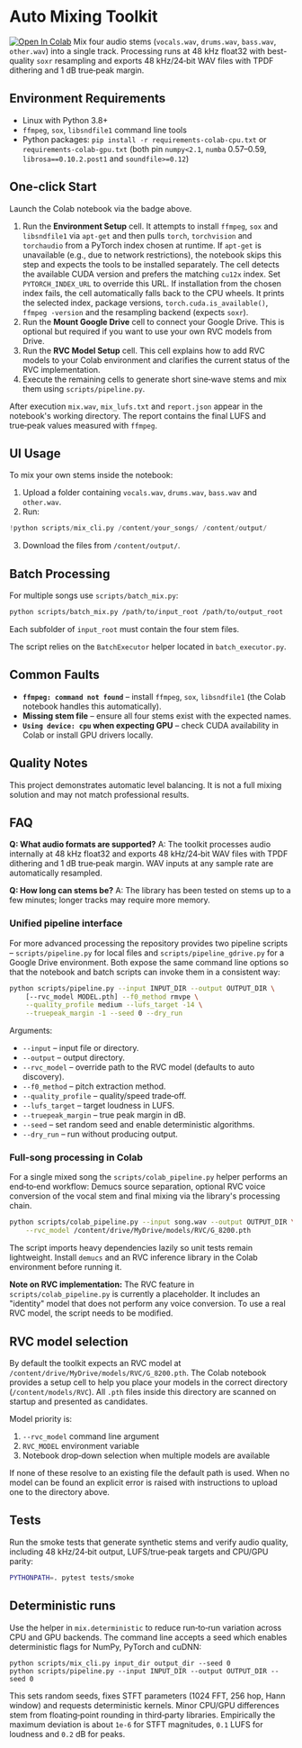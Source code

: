 # Auto Mixing Toolkit

[![Open In Colab](https://colab.research.google.com/assets/colab-badge.svg)](https://colab.research.google.com/github/FusinKoo/Jules-Test-02/blob/main/notebooks/demo.ipynb)
Mix four audio stems (`vocals.wav`, `drums.wav`, `bass.wav`, `other.wav`) into a single track.
Processing runs at 48 kHz float32 with best-quality `soxr` resampling and
exports 48 kHz/24‑bit WAV files with TPDF dithering and 1 dB true‑peak margin.

## Environment Requirements

- Linux with Python 3.8+
- `ffmpeg`, `sox`, `libsndfile1` command line tools
- Python packages: `pip install -r requirements-colab-cpu.txt` or `requirements-colab-gpu.txt`
  (both pin `numpy<2.1`, `numba` 0.57–0.59, `librosa==0.10.2.post1` and
  `soundfile>=0.12`)

## One-click Start

Launch the Colab notebook via the badge above.

1. Run the **Environment Setup** cell. It attempts to install `ffmpeg`, `sox` and `libsndfile1`
   via `apt-get` and then pulls `torch`, `torchvision` and `torchaudio` from a
   PyTorch index chosen at runtime. If `apt-get` is unavailable (e.g., due to
   network restrictions), the notebook skips this step and expects the tools
   to be installed separately. The cell detects the available CUDA
   version and prefers the matching `cu12x` index. Set
   `PYTORCH_INDEX_URL` to override this URL. If installation from the
   chosen index fails, the cell automatically falls back to the CPU wheels.
   It prints the selected index, package versions, `torch.cuda.is_available()`,
   `ffmpeg -version` and the resampling backend (expects `soxr`).
2. Run the **Mount Google Drive** cell to connect your Google Drive. This is optional but required if you want to use your own RVC models from Drive.
3. Run the **RVC Model Setup** cell. This cell explains how to add RVC models to your Colab environment and clarifies the current status of the RVC implementation.
4. Execute the remaining cells to generate short sine‑wave stems and mix them
   using `scripts/pipeline.py`.

After execution `mix.wav`, `mix_lufs.txt` and `report.json` appear in the notebook's working directory. The report contains the
final LUFS and true‑peak values measured with `ffmpeg`.

## UI Usage

To mix your own stems inside the notebook:

1. Upload a folder containing `vocals.wav`, `drums.wav`, `bass.wav` and `other.wav`.
2. Run:

```python
!python scripts/mix_cli.py /content/your_songs/ /content/output/
```

3. Download the files from `/content/output/`.

## Batch Processing

For multiple songs use `scripts/batch_mix.py`:

```bash
python scripts/batch_mix.py /path/to/input_root /path/to/output_root
```

Each subfolder of `input_root` must contain the four stem files.

The script relies on the `BatchExecutor` helper located in `batch_executor.py`.

## Common Faults

- **`ffmpeg: command not found`** – install `ffmpeg`, `sox`, `libsndfile1` (the Colab notebook handles this automatically).
- **Missing stem file** – ensure all four stems exist with the expected names.
- **`Using device: cpu` when expecting GPU** – check CUDA availability in Colab or install GPU drivers locally.

## Quality Notes

This project demonstrates automatic level balancing. It is not a full mixing solution and may not match professional results.

## FAQ

**Q: What audio formats are supported?**
A: The toolkit processes audio internally at 48 kHz float32 and exports
48 kHz/24‑bit WAV files with TPDF dithering and 1 dB true‑peak margin. WAV
inputs at any sample rate are automatically resampled.

**Q: How long can stems be?**
A: The library has been tested on stems up to a few minutes; longer tracks may require more memory.

### Unified pipeline interface

For more advanced processing the repository provides two pipeline scripts –
`scripts/pipeline.py` for local files and `scripts/pipeline_gdrive.py` for a
Google Drive environment. Both expose the same command line options so that the
notebook and batch scripts can invoke them in a consistent way:

```bash
python scripts/pipeline.py --input INPUT_DIR --output OUTPUT_DIR \
    [--rvc_model MODEL.pth] --f0_method rmvpe \
    --quality_profile medium --lufs_target -14 \
    --truepeak_margin -1 --seed 0 --dry_run
```

Arguments:

- `--input` – input file or directory.
- `--output` – output directory.
- `--rvc_model` – override path to the RVC model (defaults to auto discovery).
- `--f0_method` – pitch extraction method.
- `--quality_profile` – quality/speed trade‑off.
- `--lufs_target` – target loudness in LUFS.
- `--truepeak_margin` – true peak margin in dB.
- `--seed` – set random seed and enable deterministic algorithms.
- `--dry_run` – run without producing output.

### Full-song processing in Colab

For a single mixed song the `scripts/colab_pipeline.py` helper performs an
end‑to‑end workflow: Demucs source separation, optional RVC voice conversion of
the vocal stem and final mixing via the library's processing chain.

```bash
python scripts/colab_pipeline.py --input song.wav --output OUTPUT_DIR \
    --rvc_model /content/drive/MyDrive/models/RVC/G_8200.pth
```

The script imports heavy dependencies lazily so unit tests remain lightweight.
Install `demucs` and an RVC inference library in the Colab environment before
running it.

**Note on RVC implementation:** The RVC feature in `scripts/colab_pipeline.py` is currently a placeholder. It includes an "identity" model that does not perform any voice conversion. To use a real RVC model, the script needs to be modified.

## RVC model selection

By default the toolkit expects an RVC model at
`/content/drive/MyDrive/models/RVC/G_8200.pth`. The Colab notebook provides a setup cell to help you place your models in the correct directory (`/content/models/RVC`). All `.pth` files inside this directory are scanned on startup and presented as candidates.

Model priority is:

1. `--rvc_model` command line argument
2. `RVC_MODEL` environment variable
3. Notebook drop‑down selection when multiple models are available

If none of these resolve to an existing file the default path is used. When no
model can be found an explicit error is raised with instructions to upload one
to the directory above.

## Tests

Run the smoke tests that generate synthetic stems and verify audio quality,
including 48 kHz/24‑bit output, LUFS/true‑peak targets and CPU/GPU parity:

```bash
PYTHONPATH=. pytest tests/smoke
```

## Deterministic runs

Use the helper in `mix.deterministic` to reduce run‑to‑run variation across
CPU and GPU backends. The command line accepts a seed which enables
deterministic flags for NumPy, PyTorch and cuDNN:

```
python scripts/mix_cli.py input_dir output_dir --seed 0
python scripts/pipeline.py --input INPUT_DIR --output OUTPUT_DIR --seed 0
```

This sets random seeds, fixes STFT parameters (1024 FFT, 256 hop, Hann window)
and requests deterministic kernels. Minor CPU/GPU differences stem from
floating‑point rounding in third‑party libraries. Empirically the maximum
deviation is about `1e-6` for STFT magnitudes, `0.1` LUFS for loudness and
`0.2` dB for peaks.
